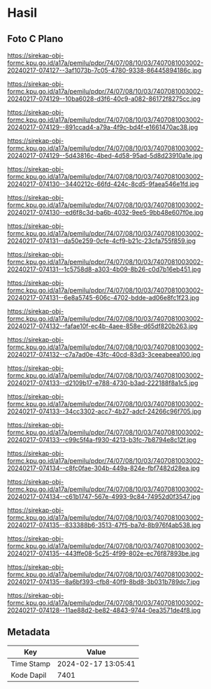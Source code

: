 # Hasil

## Foto C Plano

https://sirekap-obj-formc.kpu.go.id/a17a/pemilu/pdpr/74/07/08/10/03/7407081003002-20240217-074127--3af1073b-7c05-4780-9338-86445894186c.jpg

https://sirekap-obj-formc.kpu.go.id/a17a/pemilu/pdpr/74/07/08/10/03/7407081003002-20240217-074129--10ba6028-d3f6-40c9-a082-86172f8275cc.jpg

https://sirekap-obj-formc.kpu.go.id/a17a/pemilu/pdpr/74/07/08/10/03/7407081003002-20240217-074129--891ccad4-a79a-4f9c-bd4f-e1661470ac38.jpg

https://sirekap-obj-formc.kpu.go.id/a17a/pemilu/pdpr/74/07/08/10/03/7407081003002-20240217-074129--5d43816c-4bed-4d58-95ad-5d8d23910a1e.jpg

https://sirekap-obj-formc.kpu.go.id/a17a/pemilu/pdpr/74/07/08/10/03/7407081003002-20240217-074130--3440212c-66fd-424c-8cd5-9faea546e1fd.jpg

https://sirekap-obj-formc.kpu.go.id/a17a/pemilu/pdpr/74/07/08/10/03/7407081003002-20240217-074130--ed6f8c3d-ba6b-4032-9ee5-9bb48e607f0e.jpg

https://sirekap-obj-formc.kpu.go.id/a17a/pemilu/pdpr/74/07/08/10/03/7407081003002-20240217-074131--da50e259-0cfe-4cf9-b21c-23cfa755f859.jpg

https://sirekap-obj-formc.kpu.go.id/a17a/pemilu/pdpr/74/07/08/10/03/7407081003002-20240217-074131--1c5758d8-a303-4b09-8b26-c0d7b16eb451.jpg

https://sirekap-obj-formc.kpu.go.id/a17a/pemilu/pdpr/74/07/08/10/03/7407081003002-20240217-074131--6e8a5745-606c-4702-bdde-ad06e8fc1f23.jpg

https://sirekap-obj-formc.kpu.go.id/a17a/pemilu/pdpr/74/07/08/10/03/7407081003002-20240217-074132--fafae10f-ec4b-4aee-858e-d65df820b263.jpg

https://sirekap-obj-formc.kpu.go.id/a17a/pemilu/pdpr/74/07/08/10/03/7407081003002-20240217-074132--c7a7ad0e-43fc-40cd-83d3-3ceeabeea100.jpg

https://sirekap-obj-formc.kpu.go.id/a17a/pemilu/pdpr/74/07/08/10/03/7407081003002-20240217-074133--d2109b17-e788-4730-b3ad-222188f8a1c5.jpg

https://sirekap-obj-formc.kpu.go.id/a17a/pemilu/pdpr/74/07/08/10/03/7407081003002-20240217-074133--34cc3302-acc7-4b27-adcf-24266c96f705.jpg

https://sirekap-obj-formc.kpu.go.id/a17a/pemilu/pdpr/74/07/08/10/03/7407081003002-20240217-074133--c99c5f4a-f930-4213-b3fc-7b8794e8c12f.jpg

https://sirekap-obj-formc.kpu.go.id/a17a/pemilu/pdpr/74/07/08/10/03/7407081003002-20240217-074134--c8fc0fae-304b-449a-824e-fbf7482d28ea.jpg

https://sirekap-obj-formc.kpu.go.id/a17a/pemilu/pdpr/74/07/08/10/03/7407081003002-20240217-074134--c61b1747-567e-4993-9c84-74952d0f3547.jpg

https://sirekap-obj-formc.kpu.go.id/a17a/pemilu/pdpr/74/07/08/10/03/7407081003002-20240217-074135--833388b6-3513-47f5-ba7d-8b976f4ab538.jpg

https://sirekap-obj-formc.kpu.go.id/a17a/pemilu/pdpr/74/07/08/10/03/7407081003002-20240217-074135--443ffe08-5c25-4f99-802e-ec76f87893be.jpg

https://sirekap-obj-formc.kpu.go.id/a17a/pemilu/pdpr/74/07/08/10/03/7407081003002-20240217-074135--8a6bf393-cfb8-40f9-8bd8-3b031b789dc7.jpg

https://sirekap-obj-formc.kpu.go.id/a17a/pemilu/pdpr/74/07/08/10/03/7407081003002-20240217-074128--11ae88d2-be82-4843-9744-0ea3571de4f8.jpg


## Metadata

| Key        | Value               |
| ---------- | ------------------- |
| Time Stamp | 2024-02-17 13:05:41 |
| Kode Dapil | 7401                |



